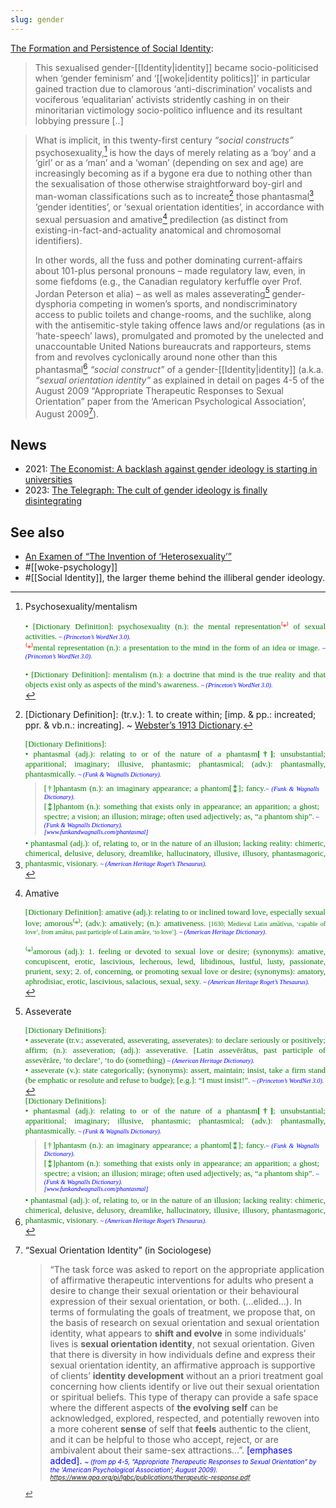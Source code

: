 ```yaml
---
slug: gender
---
```


[The Formation and Persistence of Social Identity](http://actualfreedom.com.au/an/various/persistentsocialidentity.htm):

> This sexualised gender-[[Identity|identity]] became socio-politicised when ‘gender feminism’ and ‘[[woke|identity politics]]’ in particular gained traction due to clamorous ‘anti-discrimination’ vocalists and vociferous ‘equalitarian’ activists stridently cashing in on their minoritarian victimology socio-politico influence and its resultant lobbying pressure [..]

> What is implicit, in this twenty-first century _“social constructs”_ psychosexuality,[^psy] is how the days of merely relating as a ‘boy’ and a ‘girl’ or as a ‘man’ and a ‘woman’ (depending on sex and age) are increasingly becoming as if a bygone era due to nothing other than the sexualisation of those otherwise straightforward boy-girl and man-woman classifications such as to increate[^increate] those phantasmal[^phantasmal] ‘gender identities’, or ‘sexual orientation identities’, in accordance with sexual persuasion and amative[^amative] predilection (as distinct from existing-in-fact-and-actuality anatomical and chromosomal identifiers).
>
> In other words, all the fuss and pother dominating current-affairs about 101-plus personal pronouns – made regulatory law, even, in some fiefdoms (e.g., the Canadian regulatory kerfuffle over Prof. Jordan Peterson et alia) – as well as males asseverating[^asseverate] gender-dysphoria competing in women’s sports, and nondiscriminatory access to public toilets and change-rooms,  and the suchlike, along with the antisemitic-style taking offence laws and/or regulations (as in ‘hate-speech’ laws), promulgated and promoted by the unelected and unaccountable United Nations bureaucrats and rapporteurs, stems from and revolves cyclonically around none other than this phantasmal[^phantasmal] _“social construct”_ of a gender-[[Identity|identity]] (a.k.a. _“sexual orientation identity”_ as explained in detail on pages 4-5 of the August 2009 “Appropriate Therapeutic Responses to Sexual Orientation” paper from the ‘American Psychological Association’, August 2009[^p]).

## News

- 2021: [The Economist: A backlash against gender ideology is starting in universities](https://archive.ph/JPkAT)
- 2023: [The Telegraph: The cult of gender ideology is finally disintegrating](https://archive.is/20230609223701/https://www.telegraph.co.uk/columnists/2023/05/30/the-cult-of-gender-ideology-finally-crumbling/#selection-2957.4-2957.57)


## See also

- [An Examen of “The Invention of ‘Heterosexuality’”](http://actualfreedom.com.au/an/contents.htm#contents)
- #[[woke-psychology]]
- #[[Social Identity]], the larger theme behind the illiberal gender ideology.


[^increate]: [Dictionary Definition]: (tr.v.): 1. to create within; [imp. & pp.: increated; ppr. & vb.n.: increating]. ~ [Webster’s 1913 Dictionary](https://www.webster-dictionary.org/definition/Increate).

[^phantasmal]: <table cellspacing="0" cellpadding="0" border="0" style="position:relative;margin:0px;padding:0px;border-width:0px;left:0px;top:0px;line-height:normal;width:auto;"><tbody style="position:relative;margin:0px;padding:0px;border-width:0px;left:0px;top:0px;line-height:normal;width:auto;"><tr><td id="WzBoDyI" style="position: relative; margin: 0px; padding: 0px; border-width: 0px; left: 0px; top: 0px; line-height: normal; width: auto; color: rgb(106, 0, 0); font-family: Verdana, Geneva, sans-serif; font-size: 8pt; font-weight: normal; text-align: justify;"><font size="2" face="Times" new="" roman="" color="#008000">[Dictionary Definitions]:<br>• phantasmal (adj.): relating to or of the nature of a phantasm<b>[†]</b>; unsubstantial; apparitional; imaginary; illusive, phantasmic; phantasmical; (adv.): phantasmally, phantasmically. <font size="1" color="#0000FF"><i>~ (Funk &amp; Wagnalls Dictionary).</i></font><blockquote style="margin-top: 5; margin-bottom: 5; margin-left: 15; margin-right: 10"><font size="2" face="Times" new="" roman="" color="#008000">[†]phantasm (n.): an imaginary appearance; a phantom[⁑]; fancy.</font><i><font size="1" color="#0000ff">~ (Funk &amp; Wagnalls Dictionary).<br></font></i><font size="2" face="Times" new="" roman="" color="#008000">[⁑]phantom (n.): something that exists only in appearance; an apparition; a ghost; spectre; a vision; an illusion; mirage; often used adjectively; as, “a phantom ship”.<i><font size="1" color="#0000ff"> ~ (Funk &amp; Wagnalls Dictionary).<br>[www.funkandwagnalls.com/phantasmal]</font></i></font></blockquote><font size="2" face="Times" new="" roman="" color="#008000"><font size="2" face="Times" new="" roman="" color="#008000">• phantasmal (adj.): of, relating to, or in the nature of an illusion; lacking reality: chimeric, chimerical, delusive, delusory, dreamlike, hallucinatory, illusive, illusory, phantasmagoric, phantasmic, visionary. <font size="1" color="#0000FF"><i>~ (American Heritage Roget’s Thesaurus).</i></font></font></font></font></td></tr></tbody></table>

[^psy]: Psychosexuality/mentalism

    <table cellspacing="0" cellpadding="0" border="0" style="position:relative;margin:0px;padding:0px;border-width:0px;left:0px;top:0px;line-height:normal;width:auto;"><tbody style="position:relative;margin:0px;padding:0px;border-width:0px;left:0px;top:0px;line-height:normal;width:auto;"><tr><td id="WzBoDyI" style="position: relative; margin: 0px; padding: 0px; border-width: 0px; left: 0px; top: 0px; line-height: normal; width: auto; color: rgb(106, 0, 0); font-family: Verdana, Geneva, sans-serif; font-size: 8pt; font-weight: normal; text-align: justify;"><font size="2" face="Times" new="" roman="" color="#008000">• [Dictionary Definition]: psychosexuality (n.): the mental representation<font color="#ff0000">⁽*⁾</font> of sexual activities. <i><font size="1" color="#0000ff">~ (Princeton’s WordNet 3.0).</font></i><br><font size="2" color="#ff0000">⁽*⁾</font><font size="2" face="Times" new="" roman="" color="#008000">mental representation (n.): a presentation to the mind in the form of an idea or image.<i><font size="1" color="#0000ff"> ~ (Princeton’s WordNet 3.0).</font></i><br><br><font size="2" face="Times" new="" roman="" color="#008000">• [Dictionary Definition]: mentalism (n.): a doctrine that mind is the true reality and that objects exist only as aspects of the mind’s awareness. <font size="1" color="#0000FF"><i>~ (Princeton’s WordNet 3.0).</i></font></font></font></font></td></tr></tbody></table>

[^amative]: Amative

    <table cellspacing="0" cellpadding="0" border="0" style="position:relative;margin:0px;padding:0px;border-width:0px;left:0px;top:0px;line-height:normal;width:auto;"><tbody style="position:relative;margin:0px;padding:0px;border-width:0px;left:0px;top:0px;line-height:normal;width:auto;"><tr><td id="WzBoDyI" style="position: relative; margin: 0px; padding: 0px; border-width: 0px; left: 0px; top: 0px; line-height: normal; width: auto; color: rgb(106, 0, 0); font-family: Verdana, Geneva, sans-serif; font-size: 8pt; font-weight: normal; text-align: justify;"><font size="2" face="Times" new="" roman="" color="#008000">[Dictionary Definition]: amative (adj.): relating to or inclined toward love, especially sexual love; amorous⁽*⁾; (adv.): amatively; (n.): amativeness. <font size="1">[1630; Medieval Latin amātīvus, ‘capable of love’, from amātus, past participle of Latin amāre, ‘to love’].<font color="#0000FF"><i> ~ (American Heritage Dictionary).</i></font></font><br><br>⁽*⁾amorous (adj.): 1. feeling or devoted to sexual love or desire; (synonyms): amative, concupiscent, erotic, lascivious, lecherous, lewd, libidinous, lustful, lusty, passionate, prurient, sexy; 2. of, concerning, or promoting sexual love or desire; (synonyms): amatory, aphrodisiac, erotic, lascivious, salacious, sexual, sexy. <font size="1" color="#0000FF"><i>~ (American Heritage Roget’s Thesaurus).</i></font></font></td></tr></tbody></table>

[^asseverate]: Asseverate

    <table cellspacing="0" cellpadding="0" border="0" style="position:relative;margin:0px;padding:0px;border-width:0px;left:0px;top:0px;line-height:normal;width:auto;"><tbody style="position:relative;margin:0px;padding:0px;border-width:0px;left:0px;top:0px;line-height:normal;width:auto;"><tr><td id="WzBoDyI" style="position: relative; margin: 0px; padding: 0px; border-width: 0px; left: 0px; top: 0px; line-height: normal; width: auto; color: rgb(106, 0, 0); font-family: Verdana, Geneva, sans-serif; font-size: 8pt; font-weight: normal; text-align: justify;"><font size="2" face="Times" new="" roman="" color="#008000">[Dictionary Definitions]:<br>• asseverate (tr.v.; asseverated, asseverating, asseverates): to declare seriously or positively; affirm; (n.): asseveration; (adj.): asseverative. [Latin assevērātus, past participle of assevērāre, ‘to declare’, ‘to do (something) <font size="1" color="#0000FF"><i>~ (American Heritage Dictionary).</i></font><br>• asseverate (v.): state categorically; (synonyms): assert, maintain; insist, take a firm stand (be emphatic or resolute and refuse to budge); [e.g.]: “I must insist!”. <font size="1" color="#0000FF"><i>~ (Princeton’s WordNet 3.0).</i></font></font></td></tr></tbody></table>

[^p]: “Sexual Orientation Identity” (in Sociologese)	

    > “The task force was asked to report on the appropriate application of affirmative therapeutic interventions for adults who present a desire to change their sexual orientation or their behavioural expression of their sexual orientation, or both. (...elided...). In terms of formulating the goals of treatment, we propose that, on the basis of research on sexual orientation and sexual orientation identity, what appears to **shift and evolve** in some individuals’ lives is **sexual orientation identity**, not sexual orientation. Given that there is diversity in how individuals define and express their sexual orientation identity, an affirmative approach is supportive of clients’ **identity development** without an a priori treatment goal concerning how clients identify or live out their sexual orientation or spiritual beliefs. This type of therapy can provide a safe space where the different aspects of **the evolving self** can be acknowledged, explored, respected, and potentially rewoven into a more coherent **sense** of self that **feels** authentic to the client, and it can be helpful to those who accept, reject, or are ambivalent about their same-sex attractions...”. <font color="#0000FF">[emphases added].<i> <font size="1">~ (from pp 4-5, “Appropriate Therapeutic Responses to Sexual Orientation” by the ‘American Psychological Association’; August 2009). https://www.apa.org/pi/lgbc/publications/therapeutic-response.pdf

